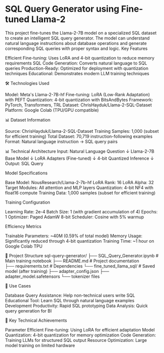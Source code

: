 # SQL Query Generator using Fine-tuned Llama-2

This project fine-tunes the Llama-2-7B model on a specialized SQL dataset to create an intelligent SQL query generator. The model can understand natural language instructions about database operations and generate corresponding SQL queries with proper syntax and logic.
Key Features

Efficient Fine-tuning: Uses LoRA and 4-bit quantization to reduce memory requirements
SQL Code Generation: Converts natural language to SQL queries
Production-Ready: Optimized for deployment with quantization techniques
Educational: Demonstrates modern LLM training techniques

🛠️ Technologies Used

Model: Meta's Llama-2-7B-hf
Fine-tuning: LoRA (Low-Rank Adaptation) with PEFT
Quantization: 4-bit quantization with BitsAndBytes
Framework: PyTorch, Transformers, TRL
Dataset: ChrisHayduk/Llama-2-SQL-Dataset
Platform: Google Colab (TPU/GPU compatible)

📊 Dataset Information

Source: ChrisHayduk/Llama-2-SQL-Dataset
Training Samples: 1,000 (subset for efficient training)
Total Dataset: 70,719 instruction-following examples
Format: Natural language instruction → SQL query pairs

📊 Technical Architecture
Input: Natural Language Question
    ↓
Llama-2-7B Base Model
    ↓
LoRA Adapters (Fine-tuned)
    ↓
4-bit Quantized Inference
    ↓
Output: SQL Query

Model Specifications

Base Model: NousResearch/Llama-2-7b-hf
LoRA Rank: 16
LoRA Alpha: 32
Target Modules: All attention and MLP layers
Quantization: 4-bit NF4 with float16 compute
Training Data: 1,000 samples (subset for efficient training)

Training Configuration

Learning Rate: 2e-4
Batch Size: 1 (with gradient accumulation of 4)
Epochs: 1
Optimizer: Paged AdamW 8-bit
Scheduler: Cosine with 5% warmup

Efficiency Metrics

Trainable Parameters: ~40M (0.59% of total model)
Memory Usage: Significantly reduced through 4-bit quantization
Training Time: ~1 hour on Google Colab TPU

📁 Project Structure
sql-query-generator/
├── SQL_Query_Generator.ipynb    # Main training notebook
├── README.md                    # Project documentation  
├── requirements.txt             # Dependencies
└── fine_tuned_llama_sql/       # Saved model (after training)
    ├── adapter_config.json
    ├── adapter_model.safetensors
    └── tokenizer files

🎯 Use Cases

Database Query Assistance: Help non-technical users write SQL
Educational Tool: Learn SQL through natural language examples
Development Productivity: Rapid SQL prototyping
Data Analysis: Quick query generation for BI

🔬 Key Technical Achievements

Parameter Efficient Fine-tuning: Using LoRA for efficient adaptation
Model Quantization: 4-bit quantization for memory optimization
Code Generation: Training LLMs for structured SQL output
Resource Optimization: Large model training on limited hardware
